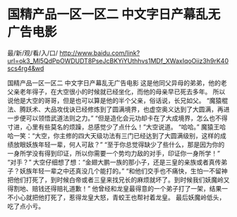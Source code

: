 # 国精产品一区一区二 中文字日产幕乱无广告电影

最/新/观/看/入/口/ http://www.baidu.com/link?url=ok3_Ml5QdPpOWDUDT8PseJcBKYiYUthhvs1MDf_XWaxIqoOiiz3h9rK40scs4rg4&wd

国精产品一区一区二 中文字日产幕乱无广告电影
这是他同父异母的弟弟，他的老父亲老年得子，在大空很小的时候就已经坐化，而他的母亲早已死去多年。
    所以说他是大空的哥哥，但是也可以算是他的半个父亲，俗话说，长兄如父。
    “魔猿棍法、腾跃术、大品攻伐诀已经修炼到了圆满境界，也虚空奥义达到了大圆满，再进一步便可以领悟武道法则之力。”
    “但是造化会元功却卡在了大成境界，怎么也不得寸进，心里有些莫名的烦躁，总感觉少了点什么！”大空说道。
    “哈哈。”
    魔猿王哈哈一笑：“大空，你主修的四大天级功法有三门已经达到了大圆满级别，这样的成绩放眼妖族年轻一辈，何人可敌？”
    “至于你总觉得缺少了些什么，那是因为你的一身所学没有得到印证，所以你需要一个势均力敌的对手，印证你一身所学！”
    “对手？”
    大空仔细想了想：“金翅大鹏一族的那小子，还是三皇的亲族或者真传弟子？妖族年轻一辈之中还真没几个能打的。”
    “和他们交手也不痛快，生怕一不留神把他们打死了，到时候白帝或者三皇来找兄长的麻烦就坏了。到时候我们妖魔岭又得割地、赔钱还得赔礼道歉！”
    他曾经和龙皇最得意的一个弟子打了一架，结果一不小心就把他打死了，惹得龙皇大怒，青蛟王也帮衬着龙皇。
    最后妖魔岭低头，吃了点小亏。
